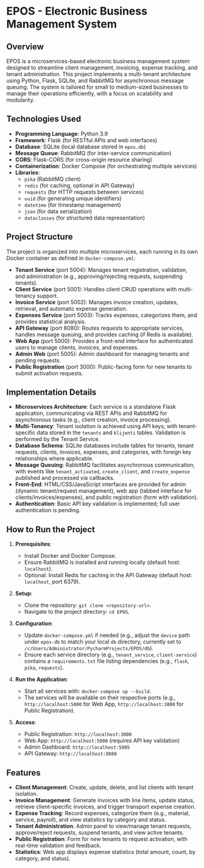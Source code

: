 # EPOS - Electronic Business Management System

## Overview
EPOS is a microservices-based electronic business management system designed to streamline client management, invoicing, expense tracking, and tenant administration. This project implements a multi-tenant architecture using Python, Flask, SQLite, and RabbitMQ for asynchronous message queuing. The system is tailored for small to medium-sized businesses to manage their operations efficiently, with a focus on scalability and modularity.

## Technologies Used
- **Programming Language**: Python 3.9
- **Framework**: Flask (for RESTful APIs and web interfaces)
- **Database**: SQLite (local database stored in `epos.db`)
- **Message Queue**: RabbitMQ (for inter-service communication)
- **CORS**: Flask-CORS (for cross-origin resource sharing)
- **Containerization**: Docker Compose (for orchestrating multiple services)
- **Libraries**: 
  - `pika` (RabbitMQ client)
  - `redis` (for caching, optional in API Gateway)
  - `requests` (for HTTP requests between services)
  - `uuid` (for generating unique identifiers)
  - `datetime` (for timestamp management)
  - `json` (for data serialization)
  - `dataclasses` (for structured data representation)

## Project Structure
The project is organized into multiple microservices, each running in its own Docker container as defined in `docker-compose.yml`:
- **Tenant Service** (port 5004): Manages tenant registration, validation, and administration (e.g., approving/rejecting requests, suspending tenants).
- **Client Service** (port 5001): Handles client CRUD operations with multi-tenancy support.
- **Invoice Service** (port 5002): Manages invoice creation, updates, retrieval, and automatic expense generation.
- **Expenses Service** (port 5003): Tracks expenses, categorizes them, and provides statistical analysis.
- **API Gateway** (port 8080): Routes requests to appropriate services, handles message queuing, and provides caching (if Redis is available).
- **Web App** (port 5000): Provides a front-end interface for authenticated users to manage clients, invoices, and expenses.
- **Admin Web** (port 5005): Admin dashboard for managing tenants and pending requests.
- **Public Registration** (port 3000): Public-facing form for new tenants to submit activation requests.

## Implementation Details
- **Microservices Architecture**: Each service is a standalone Flask application, communicating via REST APIs and RabbitMQ for asynchronous tasks (e.g., client creation, invoice processing).
- **Multi-Tenancy**: Tenant isolation is achieved using API keys, with tenant-specific data stored in the `tenants` and `klijenti` tables. Validation is performed by the Tenant Service.
- **Database Schema**: SQLite databases include tables for tenants, tenant requests, clients, invoices, expenses, and categories, with foreign key relationships where applicable.
- **Message Queuing**: RabbitMQ facilitates asynchronous communication, with events like `tenant_activated`, `create_client`, and `create_expense` published and processed via callbacks.
- **Front-End**: HTML/CSS/JavaScript interfaces are provided for admin (dynamic tenant/request management), web app (tabbed interface for clients/invoices/expenses), and public registration (form with validation).
- **Authentication**: Basic API key validation is implemented; full user authentication is pending.

## How to Run the Project
1. **Prerequisites**:
   - Install Docker and Docker Compose.
   - Ensure RabbitMQ is installed and running locally (default host: `localhost`).
   - Optional: Install Redis for caching in the API Gateway (default host: `localhost`, port 6379).

2. **Setup**:
   - Clone the repository: `git clone <repository-url>`.
   - Navigate to the project directory: `cd EPOS`.

3. **Configuration**:
   - Update `docker-compose.yml` if needed (e.g., adjust the `device` path under `epos-db` to match your local `db` directory, currently set to `/c/Users/Administrator/PycharmProjects/EPOS/db`).
   - Ensure each service directory (e.g., `tenant_service`, `client-service`) contains a `requirements.txt` file listing dependencies (e.g., `flask`, `pika`, `requests`).

4. **Run the Application**:
   - Start all services with: `docker-compose up --build`.
   - The services will be available on their respective ports (e.g., `http://localhost:5000` for Web App, `http://localhost:3000` for Public Registration).

5. **Access**:
   - Public Registration: `http://localhost:3000`
   - Web App: `http://localhost:5000` (requires API key validation)
   - Admin Dashboard: `http://localhost:5005`
   - API Gateway: `http://localhost:8080`

## Features
- **Client Management**: Create, update, delete, and list clients with tenant isolation.
- **Invoice Management**: Generate invoices with line items, update status, retrieve client-specific invoices, and trigger transport expense creation.
- **Expense Tracking**: Record expenses, categorize them (e.g., material, service, payroll), and view statistics by category and status.
- **Tenant Administration**: Admin panel to view/manage tenant requests, approve/reject requests, suspend tenants, and view active tenants.
- **Public Registration**: Form for new tenants to request activation, with real-time validation and feedback.
- **Statistics**: Web app displays expense statistics (total amount, count, by category, and status).


